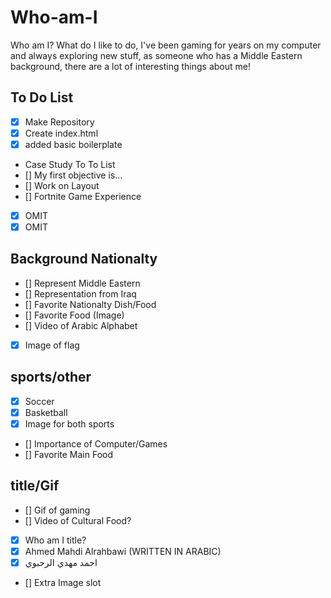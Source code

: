 # Who-am-I
Who am I? What do I like to do, I've been gaming for years on my computer and always exploring new stuff, as someone who has a Middle Eastern background, there are a lot of interesting things about me!

## To Do List
- [x] Make Repository
- [x] Create index.html
- [x] added basic boilerplate
- Case Study To To List
 - [] My first objective is...
 - [] Work on Layout
 - [] Fortnite Game Experience
  - [x] OMIT
  - [x] OMIT

## Background Nationalty
- [] Represent Middle Eastern
 - [] Representation from Iraq
- [] Favorite Nationalty Dish/Food
 - [] Favorite Food (Image)
 - [] Video of Arabic Alphabet
- [x] Image of flag

## sports/other
- [x] Soccer
- [x] Basketball
 - [x] Image for both sports
- [] Importance of Computer/Games
- [] Favorite Main Food

## title/Gif
- [] Gif of gaming
- [] Video of Cultural Food?
- [x] Who am I title?
- [x] Ahmed Mahdi Alrahbawi (WRITTEN IN ARABIC)
 - [x] احمد مهدي الرحبوي
- [] Extra Image slot

